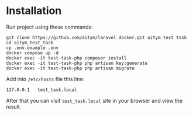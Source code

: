 # Installation

Run project using these commands:

```
git clone https://github.com/aitym/laravel_docker.git aitym_test_task
cd aitym_test_task
cp .env.example .env
docker compose up -d
docker exec -it test-task-php composer install
docker exec -it test-task-php php artisan key:generate
docker exec -it test-task-php php artisan migrate
```

Add into `/etc/hosts` file this line:

```
127.0.0.1	test_task.local
```

After that you can visit `test_task.local` site in your browser and view the result.
